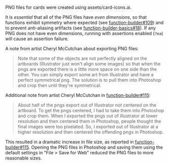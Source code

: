 PNG files for cards were created using assets/card-icons.ai. 

It is _essential_ that all of the PNG files have _even dimensions_,
so that functions exhibit symmetry where expected 
(see [function-builder#109](https://github.com/phetsims/function-builder/issues/109)) 
and to prevent anti-aliasing artifacts 
(see [function-builder-basics#18](https://github.com/phetsims/function-builder-basics/issues/18)).
If any PNG does not have even dimensions, running with assertions enabled (`?ea`) will cause an assertion failure.

A note from artist Cheryl McCutchan about exporting PNG files:
> Note that some of the objects are not perfectly aligned on the artboards (Illustrator just won't align some images) 
so that when the pngs are exported there is a little more space on one side than the other. 
You can simply export some art from Illustrator and have a perfect symmetrical png. The solution is to pull them 
into Photoshop and crop then until they're symmetrical.

Additional note from artist Cheryl McCutchan in [function-builder#115](https://github.com/phetsims/function-builder/issues/115#issuecomment-349383339):
> About half of the pngs export out of Illustrator not centered on the artboard. To get the pngs centered,
I had to take them into Photoshop and crop them. When I exported the pngs out of Illustrator at lower resolution
and then centered them in Photoshop, people thought the final images were too pixelated. So, I exported out of
Illustrator at a higher resolution and then centered the offending pngs in Photoshop.

This resulted in a dramatic increase in file size, as reported in [function-builder#115](https://github.com/phetsims/function-builder/issues/115).
Opening the PNG files in Photoshop and saving them using the default settings in "File > Save for Web" reduced the PNG files
to more reasonable sizes.